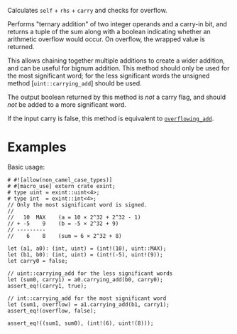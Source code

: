 Calculates `self` + `rhs` + `carry` and checks for overflow.

Performs "ternary addition" of two integer operands and a carry-in bit, and
returns a tuple of the sum along with a boolean indicating whether an arithmetic
overflow would occur. On overflow, the wrapped value is returned.

This allows chaining together multiple additions to create a wider addition, and
can be useful for bignum addition. This method should only be used for the most
significant word; for the less significant words the unsigned method
[`uint::carrying_add`] should be used.

The output boolean returned by this method is *not* a carry flag, and should
*not* be added to a more significant word.

If the input carry is false, this method is equivalent to [`overflowing_add`].

[`overflowing_add`]: Self::overflowing_add

# Examples

Basic usage:

```
# #![allow(non_camel_case_types)]
# #[macro_use] extern crate exint;
# type uint = exint::uint<4>;
# type int  = exint::int<4>;
// Only the most significant word is signed.
//
//   10  MAX    (a = 10 × 2^32 + 2^32 - 1)
// + -5    9    (b = -5 × 2^32 + 9)
// ---------
//    6    8    (sum = 6 × 2^32 + 8)

let (a1, a0): (int, uint) = (int!(10), uint::MAX);
let (b1, b0): (int, uint) = (int!(-5), uint!(9));
let carry0 = false;

// uint::carrying_add for the less significant words
let (sum0, carry1) = a0.carrying_add(b0, carry0);
assert_eq!(carry1, true);

// int::carrying_add for the most significant word
let (sum1, overflow) = a1.carrying_add(b1, carry1);
assert_eq!(overflow, false);

assert_eq!((sum1, sum0), (int!(6), uint!(8)));
```
